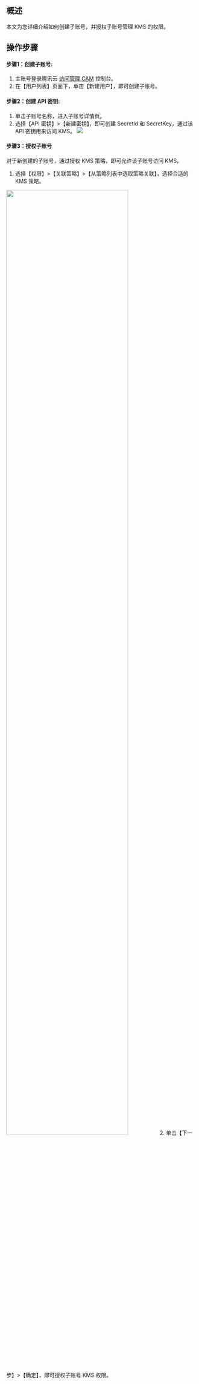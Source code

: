 

## 概述
本文为您详细介绍如何创建子账号，并授权子账号管理 KMS 的权限。





## 操作步骤
#### 步骤1：创建子账号: 
1. 主账号登录腾讯云 [访问管理 CAM](https://console.cloud.tencent.com/cam) 控制台。
2. 在【用户列表】页面下，单击【新建用户】，即可创建子账号。

#### 步骤2：创建 API 密钥: 
1. 单击子账号名称，进入子账号详情页。
2. 选择【API 密钥】>【新建密钥】，即可创建 SecretId 和 SecretKey，通过该 API 密钥用来访问 KMS。
![](https://main.qcloudimg.com/raw/ac96f4b2db57dbf6f4d6994444b7b79b.jpg)

#### 步骤3：授权子账号
对于新创建的子账号，通过授权 KMS 策略，即可允许该子账号访问 KMS。
1. 选择【权限】>【关联策略】>【从策略列表中选取策略关联】，选择合适的 KMS 策略。
<img src="https://main.qcloudimg.com/raw/af912a7e1720c59634a69e07da317859.jpg" width="80%">
2. 单击【下一步】>【确定】，即可授权子账号 KMS 权限。
  
  
  
  
